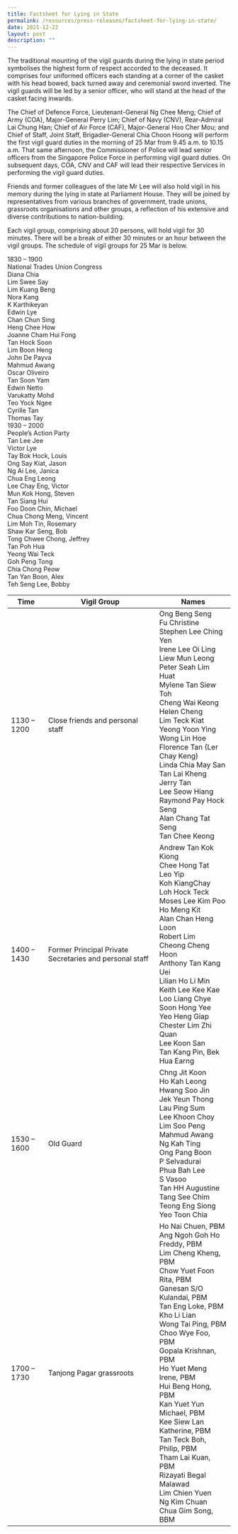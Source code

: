 ```yaml
---
title: Factsheet for Lying in State
permalink: /resources/press-releases/factsheet-for-lying-in-state/
date: 2021-12-22
layout: post
description: ""
---
```

The traditional mounting of the vigil guards during the lying in state period symbolises the highest form of respect accorded to the deceased. It comprises four uniformed officers each standing at a corner of the casket with his head bowed, back turned away and ceremonial sword inverted. The vigil guards will be led by a senior officer, who will stand at the head of the casket facing inwards.

The Chief of Defence Force, Lieutenant-General Ng Chee Meng; Chief of Army (COA), Major-General Perry Lim; Chief of Navy (CNV), Rear-Admiral Lai Chung Han; Chief of Air Force (CAF), Major-General Hoo Cher Mou; and Chief of Staff, Joint Staff, Brigadier-General Chia Choon Hoong will perform the first vigil guard duties in the morning of 25 Mar from 9.45 a.m. to 10.15 a.m. That same afternoon, the Commissioner of Police will lead senior officers from the Singapore Police Force in performing vigil guard duties. On subsequent days, COA, CNV and CAF will lead their respective Services in performing the vigil guard duties.

Friends and former colleagues of the late Mr Lee will also hold vigil in his memory during the lying in state at Parliament House. They will be joined by representatives from various branches of government, trade unions, grassroots organisations and other groups, a reflection of his extensive and diverse contributions to nation-building.

Each vigil group, comprising about 20 persons, will hold vigil for 30 minutes. There will be a break of either 30 minutes or an hour between the vigil groups. The schedule of vigil groups for 25 Mar is below.



1830 – 1900<br>
National Trades Union Congress<br>
Diana Chia<br>
Lim Swee Say<br>
Lim Kuang Beng<br>
Nora Kang<br>
K Karthikeyan<br>
Edwin Lye<br>
Chan Chun Sing<br>
Heng Chee How<br>
Joanne Cham Hui Fong<br>
Tan Hock Soon<br>
Lim Boon Heng<br>
John De Payva<br>
Mahmud Awang<br>
Oscar Oliveiro<br>
Tan Soon Yam<br>
Edwin Netto<br>
Varukatty Mohd<br>
Teo Yock Ngee<br>
Cyrille Tan<br>
Thomas Tay<br>
1930 – 2000<br>
People’s Action Party<br>
Tan Lee Jee<br>
Victor Lye<br>
Tay Bok Hock, Louis<br>
Ong Say Kiat, Jason<br>
Ng Ai Lee, Janica<br>
Chua Eng Leong<br>
Lee Chay Eng, Victor<br>
Mun Kok Hong, Steven<br>
Tan Siang Hui<br>
Foo Doon Chin, Michael<br>
Chua Chong Meng, Vincent<br>
Lim Moh Tin, Rosemary<br>
Shaw Kar Seng, Bob<br>
Tong Chwee Chong, Jeffrey<br>
Tan Poh Hua<br>
Yeong Wai Teck<br>
Goh Peng Tong<br>
Chia Chong Peow<br>
Tan Yan Boon, Alex<br>
Teh Seng Lee, Bobby<br>



| **Time**   |  **Vigil Group**	 | **Names**
| -------- | -------- | -------- |
| 1130 – 1200	     | Close friends and personal staff	      | Ong Beng Seng<br> Fu Christine <br> Stephen Lee Ching Yen<br> Irene Lee Oi Ling<br> Liew Mun Leong <br>Peter Seah Lim Huat <br> Mylene Tan Siew Toh <br>Cheng Wai Keong<br> Helen Cheng<br> Lim Teck Kiat<br> Yeong Yoon Ying<br> Wong Lin Hoe <br>Florence Tan (Ler Chay Keng) <br> Linda Chia May San<br> Tan Lai Kheng <br> Jerry Tan <br> Lee Seow Hiang <br>Raymond Pay Hock Seng <br>Alan Chang Tat Seng <br>Tan Chee Keong  |
| 1400 – 1430     | Former Principal Private Secretaries and personal staff    | Andrew Tan Kok Kiong<br> Chee Hong Tat<br> Leo Yip <br>Koh KiangChay <br>Loh Hock Teck <br> Moses Lee Kim  Poo<br> Ho Meng Kit <br>Alan Chan Heng Loon <br>Robert Lim <br>Cheong Cheng Hoon <br>Anthony Tan Kang Uei <br> Lilian Ho Li Min<br> Keith Lee Kee Kae<br> Loo Liang Chye <br>Soon Hong Yee<br> Yeo Heng Giap<br> Chester Lim Zhi Quan<br> Lee Koon San<br> Tan Kang Pin, Bek Hua Earng   |
| 1530 – 1600 | Old Guard | Chng Jit Koon<br>Ho Kah Leong<br>Hwang Soo Jin<br>Jek Yeun Thong<br>Lau Ping Sum<br>Lee Khoon Choy<br>Lim Soo Peng<br>Mahmud Awang<br>Ng Kah Ting<br>Ong Pang Boon<br>P Selvadurai<br>Phua Bah Lee<br>S Vasoo<br>Tan HH Augustine<br>Tang See Chim<br>Teong Eng Siong<br>Yeo Toon Chia |
|1700 – 1730 | Tanjong Pagar grassroots | Ho Nai Chuen, PBM<br>Ang Ngoh Goh Ho Freddy, PBM<br>Lim Cheng Kheng, PBM<br>Chow Yuet Foon Rita, PBM<br>Ganesan S/O Kulandai, PBM<br>Tan Eng Loke, PBM<br>Kho Li Lian<br>Wong Tai Ping, PBM<br>Choo Wye Foo, PBM<br>Gopala Krishnan, PBM<br>Ho Yuet Meng Irene, PBM<br>Hui Beng Hong, PBM<br>Kan Yuet Yun Michael, PBM<br>Kee Siew Lan Katherine, PBM<br>Tan Teck Boh, Philip, PBM<br>Tham Lai Kuan, PBM<br>Rizayati Begal Malawad<br>Lim Chien Yuen<br>Ng Kim Chuan<br>Chua Gim Song, BBM |